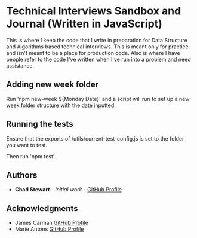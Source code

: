 # Technical Interviews Sandbox and Journal (Written in JavaScript)

This is where I keep the code that I write in preparation for Data Structure and Algorithms based technical interviews. This is meant only for practice and isn't meant to be a place for production code. Also is where I have people refer to the code I've written when I've run into a problem and need assistance. 

## Adding new week folder

Run 'npm new-week ${Monday Date}' and a script will run to set up a new week folder structure with the date inputted.

## Running the tests

Ensure that the exports of /utils/current-test-config.js is set to the folder you want to test.

Then run 'npm test'.

## Authors

* **Chad Stewart** - *Initial work* - [GitHub Profile](https://github.com/chadstewart)

## Acknowledgments

* James Carman [GitHub Profile](https://github.com/jwcarman)
* Marie Antons [GitHub Profile](https://github.com/mrsantons)